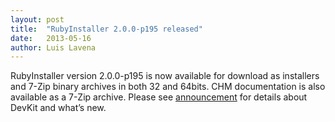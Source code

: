```yaml
---
layout: post
title:  "RubyInstaller 2.0.0-p195 released"
date:   2013-05-16
author: Luis Lavena
---
```

RubyInstaller version 2.0.0-p195 is now available for download as installers and 7-Zip binary archives in both 32 and 64bits. CHM documentation is also available as a 7-Zip archive. Please see [announcement](https://groups.google.com/d/msg/rubyinstaller/7hiMCCujW5M/DcsTJ9584MUJ) for details about DevKit and what’s new.
